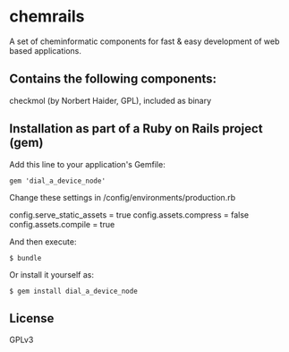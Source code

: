 chemrails
=========

A set of cheminformatic components for fast & easy development of web based applications.


## Contains the following components:

checkmol (by Norbert Haider, GPL), included as binary



## Installation as part of a Ruby on Rails project (gem)

Add this line to your application's Gemfile:

    gem 'dial_a_device_node'

Change these settings in /config/environments/production.rb

  config.serve_static_assets = true
  config.assets.compress = false
  config.assets.compile = true

And then execute:

    $ bundle

Or install it yourself as:

    $ gem install dial_a_device_node


## License

GPLv3